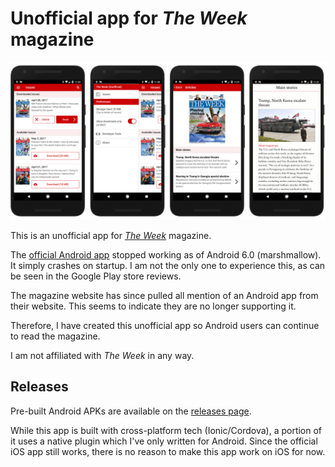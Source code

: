 Unofficial app for _The Week_ magazine
===

![showcase](resources/screenshots/showcase.png)

This is an unofficial app for _[The Week](https://theweek.com/)_ magazine.

The [official Android app](https://play.google.com/store/apps/details?id=com.dennis.theweek.us&hl=en) stopped working as of Android 6.0 (marshmallow). It simply crashes on startup. I am not the only one to experience this, as can be seen in the Google Play store reviews.

The magazine website has since pulled all mention of an Android app from their website. This seems to indicate they are no longer supporting it.

Therefore, I have created this unofficial app so Android users can continue to read the magazine.

I am not affiliated with _The Week_ in any way.

## Releases

Pre-built Android APKs are available on the [releases page](https://github.com/Justin-Credible/the-week-magazine-unofficial/releases).

While this app is built with cross-platform tech (Ionic/Cordova), a portion of it uses a native plugin which I've only written for Android. Since the official iOS app still works, there is no reason to make this app work on iOS for now.
